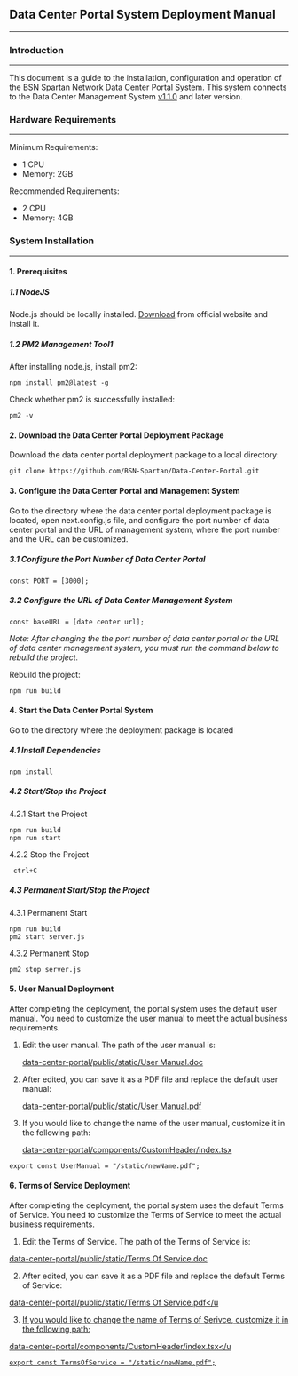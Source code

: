 ## Data Center Portal System Deployment Manual
------


### Introduction
------

This document is a guide to the installation, configuration and operation of the BSN Spartan Network Data Center Portal System. This system connects to the Data Center Management System [v1.1.0](链接待补充) and later version.

### Hardware Requirements
------

Minimum Requirements:
- 1 CPU
- Memory: 2GB

Recommended Requirements:
- 2 CPU
- Memory: 4GB

### System Installation
------

#### 1. Prerequisites

##### 1.1 NodeJS

Node.js should be locally installed. [Download](https://nodejs.org/) from official website and install it.

##### 1.2 PM2 Management Tool1
After installing node.js, install pm2:

```
npm install pm2@latest -g
```
Check whether pm2 is successfully installed:

```
pm2 -v
```


#### 2. Download the Data Center Portal Deployment Package

Download the data center portal deployment package to a local directory:

```
git clone https://github.com/BSN-Spartan/Data-Center-Portal.git
```



#### 3. Configure the Data Center Portal and Management System

Go to the directory where the data center portal deployment package is located, open next.config.js file, and configure the port number of data center portal and the URL of management system, where the port number and the URL can be customized.

##### 3.1 Configure the Port Number of Data Center Portal

```
const PORT = [3000];
```

##### 3.2 Configure the URL of Data Center Management System

```
const baseURL = [date center url];
```

*Note: After changing the the port number of data center portal or the URL of data center management system, you must run the command below to rebuild the project.*

Rebuild the project:
```
npm run build
```

#### 4. Start the Data Center Portal System

Go to the directory where the deployment package is located

##### 4.1 Install Dependencies

```
npm install
```

##### 4.2 Start/Stop the Project

4.2.1 Start the Project

```
npm run build
npm run start
```

4.2.2 Stop the Project

```
 ctrl+C
```

##### 4.3 Permanent Start/Stop the Project

4.3.1 Permanent Start

```
npm run build
pm2 start server.js
```

4.3.2 Permanent Stop

```
pm2 stop server.js
```

#### 5. User Manual Deployment

After completing the deployment, the portal system uses the default user manual. You need to customize the user manual to meet the actual business requirements.

1. Edit the user manual. The path of the user manual is:

    <u>data-center-portal/public/static/User Manual.doc</u>

2. After edited, you can save it as a PDF file and replace the default user manual:

    <u>data-center-portal/public/static/User Manual.pdf</u>

3. If you would like to change the name of the user manual, customize it in the following path:

    <u>data-center-portal/components/CustomHeader/index.tsx</u>

```
export const UserManual = "/static/newName.pdf";
```

#### 6. Terms of Service Deployment

After completing the deployment, the portal system uses the default Terms of Service. You need to customize the Terms of Service to meet the actual business requirements.

1. Edit the Terms of Service. The path of the Terms of Service is:

<u>data-center-portal/public/static/Terms Of Service.doc</u>

2. After edited, you can save it as a PDF file and replace the default Terms of Service:

<u>data-center-portal/public/static/Terms Of Service.pdf</u

3. If you would like to change the name of Terms of Serivce, customize it in the following path:

<u>data-center-portal/components/CustomHeader/index.tsx</u

```
export const TermsOfService = "/static/newName.pdf";
```
